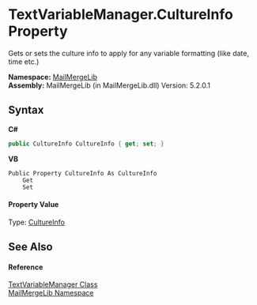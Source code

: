 # TextVariableManager.CultureInfo Property 
 

Gets or sets the culture info to apply for any variable formatting (like date, time etc.)

**Namespace:**&nbsp;<a href="31c6ebbe-d683-7561-7308-5a5ee1f76bf5">MailMergeLib</a><br />**Assembly:**&nbsp;MailMergeLib (in MailMergeLib.dll) Version: 5.2.0.1

## Syntax

**C#**<br />
``` C#
public CultureInfo CultureInfo { get; set; }
```

**VB**<br />
``` VB
Public Property CultureInfo As CultureInfo
	Get
	Set
```


#### Property Value
Type: <a href="http://msdn2.microsoft.com/en-us/library/kx54z3k7" target="_blank">CultureInfo</a>

## See Also


#### Reference
<a href="d38e8275-4359-1016-4792-c8c3c8e8a6b5">TextVariableManager Class</a><br /><a href="31c6ebbe-d683-7561-7308-5a5ee1f76bf5">MailMergeLib Namespace</a><br />